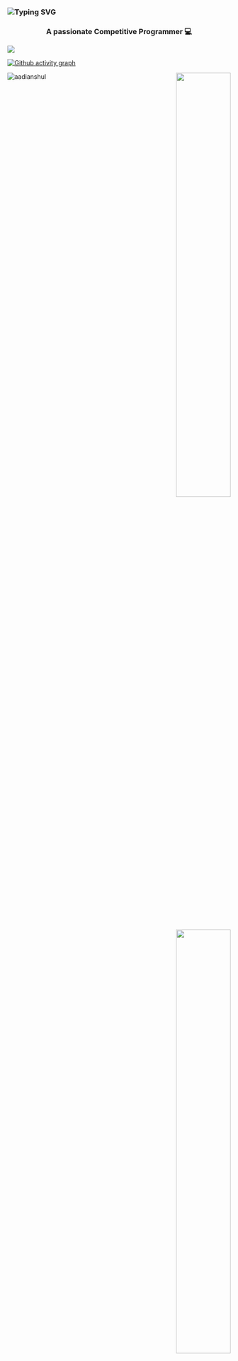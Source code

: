 ### ![Typing SVG](https://readme-typing-svg.herokuapp.com?font=Montserrat&color=edf4f7&vCenter=true&color=green&lines=Hey+👋,+I'm+Anshul+Aditya)
<h3 align="center">A passionate Competitive Programmer 💻</h3>

![](https://komarev.com/ghpvc/?username=aadianshul&color=blueviolet&style=flat)

[![Github activity graph](https://activity-graph.herokuapp.com/graph?username=aadianshul&theme=react-dark&hide_border=true&color=BDDFFF&line=6E93B5&point=BDDFFF)](https://git.io/akshay2211&hide_border=true)

<p>
  <img align="left" src="https://github-readme-stats.vercel.app/api/top-langs?username=aadianshul&theme=prussian&show_icons=true&count_private=true&hide_border=true" alt="aadianshul" />
</p>

<p align="right">
  <img width="49.5%" src="https://github-readme-stats.vercel.app/api/?username=aadianshul&theme=prussian&show_icons=true&count_private=true&hide_border=true" />
    <img width="49.5%" src="http://github-readme-streak-stats.herokuapp.com?user=aadianshul&theme=prussian&hide_border=true" />
</p>

![snake gif](https://github.com/aadianshul/aadianshul/blob/output/github-contribution-grid-snake.svg)


<h3> Connect with me on: </h3>
<p align="center">

<a href = "https://www.linkedin.com/in/anshul-aditya-7315431ab/"><img src="https://img.icons8.com/fluent/48/000000/linkedin.png"/></a>
<a href = "https://twitter.com/aadi_anshul"><img src="https://img.icons8.com/fluent/48/000000/twitter.png"/></a>
<a href = "https://www.instagram.com/anshuladitya_/"><img src="https://img.icons8.com/fluent/48/000000/instagram-new.png"/></a>

</p>
